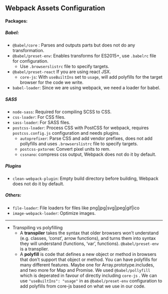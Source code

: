 ## Webpack Assets Configuration

#### Packages:

##### Babel:

- `@babel/core` :  Parses and outputs parts but does not do any transformation.
- `@babel/preset-env`: Enables transforms for ES2015+, use  `.babelrc` file for configuration.
  - Use `.browserslistrc` file to specify targets.
- `@babel/preset-react`  If you are using react JSX.
  - `core-js`: With `useBuiltIns` set to `usage`, will add polyfills for the target browser for the code we write.
- `babel-loader`: Since we are using webpack, we need a loader for babel.

##### SASS

- `node-sass`: Required for compiling SCSS to CSS.
- `css-loader`: For CSS files.
- `sass-loader`: For SASS files.
- `postcss-loader`: Process CSS with PostCSS for webpack, requires `postcss.config.js` configuration and needs plugins.
  - `autoprefixer`: Parse CSS and add vendor prefixes, does not add pollyfills and uses `.browserslistrc` file to specify targets.
  - `postcss-pxtorem`: Convert pixel units to rem.
  - `cssnano`: compress css output, Webpack does not do it by default.

##### Plugins

- `clean-webpack-plugin`: Empty build directory before building, Webpack does not do it by default.

##### Others:

- `file-loader`: File loaders for files like png|jpg|svg|jpeg|gif|ico
- `image-webpack-loader`: Optimize images.



---

- Transpiling vs polyfilling
  - A **transpiler** takes the syntax that older browsers won’t understand (e.g. classes, ‘const’, arrow functions), and turns them into syntax they will understand (functions, ‘var’, functions). `@babel/preset-env` is a transplier.
  - A **polyfill** is code that defines a new object or method in browsers that don’t support that object or method. You can have polyfills for many different features. Maybe one for Array.prototype.includes, and two more for Map and Promise. We used `@babel/pollyfill` which is deperated in favour of directly including `core-js` .  We can use `"useBuiltIns": "usage"` in as `@babel/preset-env` configuration to add polyfills from core-js based on what we use in our code.

